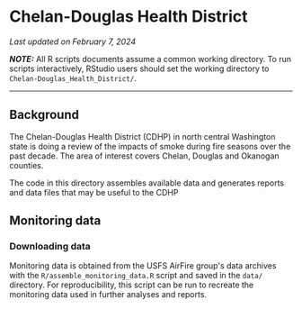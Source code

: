 # Chelan-Douglas Health District

_Last updated on February 7, 2024_

**_NOTE:_** All R scripts documents assume a common working directory.
To run scripts interactively, RStudio users should set the working directory to
`Chelan-Douglas_Health_District/`.

---

## Background

The Chelan-Douglas Health District (CDHP) in north central Washington state is
doing a review of the impacts of smoke during fire seasons over the past decade.
The area of interest covers Chelan, Douglas and Okanogan counties.

The code in this directory assembles available data and generates reports and
data files that may be useful to the CDHP

## Monitoring data

### Downloading data

Monitoring data is obtained from the USFS AirFire group's data archives with
the `R/assemble_monitoring_data.R` script and saved in the `data/` directory.
For reproducibility, this script can be run to recreate the monitoring data
used in further analyses and reports.
